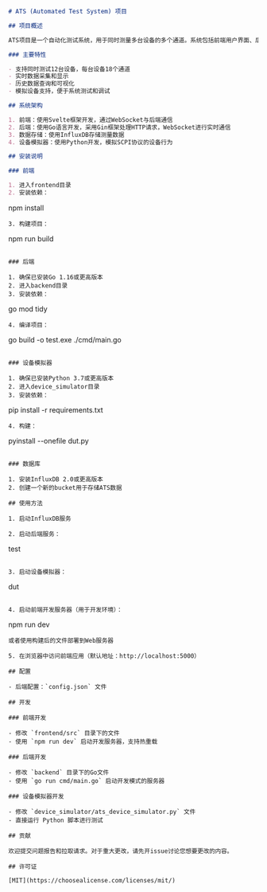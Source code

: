 ```markdown
# ATS (Automated Test System) 项目

## 项目概述

ATS项目是一个自动化测试系统，用于同时测量多台设备的多个通道。系统包括前端用户界面、后端服务和设备模拟器。

### 主要特性

- 支持同时测试12台设备，每台设备18个通道
- 实时数据采集和显示
- 历史数据查询和可视化
- 模拟设备支持，便于系统测试和调试

## 系统架构

1. 前端：使用Svelte框架开发，通过WebSocket与后端通信
2. 后端：使用Go语言开发，采用Gin框架处理HTTP请求，WebSocket进行实时通信
3. 数据存储：使用InfluxDB存储测量数据
4. 设备模拟器：使用Python开发，模拟SCPI协议的设备行为

## 安装说明

### 前端

1. 进入frontend目录
2. 安装依赖：
   ```
   npm install
   ```
3. 构建项目：
   ```
   npm run build
   ```

### 后端

1. 确保已安装Go 1.16或更高版本
2. 进入backend目录
3. 安装依赖：
   ```
   go mod tidy
   ```
4. 编译项目：
   ```
   go build -o test.exe ./cmd/main.go
   ```

### 设备模拟器

1. 确保已安装Python 3.7或更高版本
2. 进入device_simulator目录
3. 安装依赖：
   ```
   pip install -r requirements.txt
   ```
4. 构建：
   ```
   pyinstall --onefile dut.py
   ```

### 数据库

1. 安装InfluxDB 2.0或更高版本
2. 创建一个新的bucket用于存储ATS数据

## 使用方法

1. 启动InfluxDB服务

2. 启动后端服务：
   ```
   test
   ```

3. 启动设备模拟器：
   ```
   dut 
   ```

4. 启动前端开发服务器（用于开发环境）：
   ```
   npm run dev
   ```
   或者使用构建后的文件部署到Web服务器

5. 在浏览器中访问前端应用（默认地址：http://localhost:5000）

## 配置

- 后端配置：`config.json` 文件

## 开发

### 前端开发

- 修改 `frontend/src` 目录下的文件
- 使用 `npm run dev` 启动开发服务器，支持热重载

### 后端开发

- 修改 `backend` 目录下的Go文件
- 使用 `go run cmd/main.go` 启动开发模式的服务器

### 设备模拟器开发

- 修改 `device_simulator/ats_device_simulator.py` 文件
- 直接运行 Python 脚本进行测试

## 贡献

欢迎提交问题报告和拉取请求。对于重大更改，请先开issue讨论您想要更改的内容。

## 许可证

[MIT](https://choosealicense.com/licenses/mit/)
```
